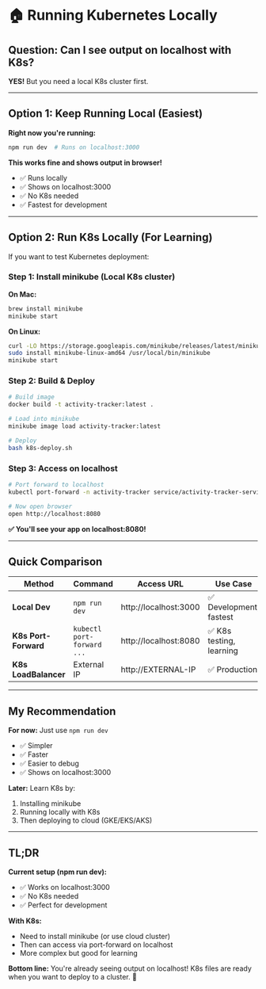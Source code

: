 # 🏠 Running Kubernetes Locally

## Question: Can I see output on localhost with K8s?

**YES!** But you need a local K8s cluster first.

---

## Option 1: Keep Running Local (Easiest)

**Right now you're running:**
```bash
npm run dev  # Runs on localhost:3000
```

**This works fine and shows output in browser!**
- ✅ Runs locally
- ✅ Shows on localhost:3000
- ✅ No K8s needed
- ✅ Fastest for development

---

## Option 2: Run K8s Locally (For Learning)

If you want to test Kubernetes deployment:

### Step 1: Install minikube (Local K8s cluster)

**On Mac:**
```bash
brew install minikube
minikube start
```

**On Linux:**
```bash
curl -LO https://storage.googleapis.com/minikube/releases/latest/minikube-linux-amd64
sudo install minikube-linux-amd64 /usr/local/bin/minikube
minikube start
```

### Step 2: Build & Deploy

```bash
# Build image
docker build -t activity-tracker:latest .

# Load into minikube
minikube image load activity-tracker:latest

# Deploy
bash k8s-deploy.sh
```

### Step 3: Access on localhost

```bash
# Port forward to localhost
kubectl port-forward -n activity-tracker service/activity-tracker-service 8080:80

# Now open browser
open http://localhost:8080
```

**✅ You'll see your app on localhost:8080!**

---

## Quick Comparison

| Method | Command | Access URL | Use Case |
|--------|---------|------------|----------|
| **Local Dev** | `npm run dev` | http://localhost:3000 | ✅ Development, fastest |
| **K8s Port-Forward** | `kubectl port-forward ...` | http://localhost:8080 | ✅ K8s testing, learning |
| **K8s LoadBalancer** | External IP | http://EXTERNAL-IP | ✅ Production |

---

## My Recommendation

**For now:** Just use `npm run dev`
- ✅ Simpler
- ✅ Faster
- ✅ Easier to debug
- ✅ Shows on localhost:3000

**Later:** Learn K8s by:
1. Installing minikube
2. Running locally with K8s
3. Then deploying to cloud (GKE/EKS/AKS)

---

## TL;DR

**Current setup (npm run dev):**
- ✅ Works on localhost:3000
- ✅ No K8s needed
- ✅ Perfect for development

**With K8s:**
- Need to install minikube (or use cloud cluster)
- Then can access via port-forward on localhost
- More complex but good for learning

**Bottom line:** You're already seeing output on localhost! K8s files are ready when you want to deploy to a cluster. 🚀

